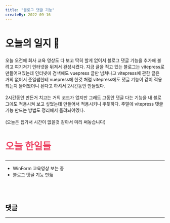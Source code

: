 ```yaml
---
title: "블로그 댓글 기능"
createBy: 2022-09-16
---
```


##  <h2 style="font-size: 30px">오늘의 일지 🎪</h2>
오늘 오전에 회사 교육 영상도 다 보고 딱히 할게 없어서 블로그 댓글 기능을 추가해 볼려고 여기저기 인터넷을 뒤져서 완성시켰다. 지금 글을 적고 있는 블로그는 vitepress로 만들어져있는데 인터넷에 검색해도 vuepress 글만 넘쳐나고 vitepress에 관한 글은 거의 없어서 준일쌤한테 vuepress에 한것 처럼 vitepress에도 댓글 기능이 같이 적용되는지 물어봤더니 된다고 하셔서 2시간동안 만들었다.
<br>
<br>
2시간동안 만든거 치고는 거의 코드가 없지만 그래도 그동안 댓글 다는 기능을 내 블로그에도 적용시켜 보고 싶었는데 만들어서 적용시키니 뿌듯하다. 주말에 vitepress 댓글 기능 만드는 방법도 정리해서 올려놔야겠다. 
<br>
<br>
(오늘은 집가서 시간이 없을것 같아서 미리 써놓습니다)


## <h2 style="color: #ee4867; font-size: 30px">오늘 한일들</h2>
--- 
- WinForm 교육영상 보는 중 
- 블로그 댓글 기능 만듦

<br>
<br>

## 댓글
---
<br>

<Comment />
